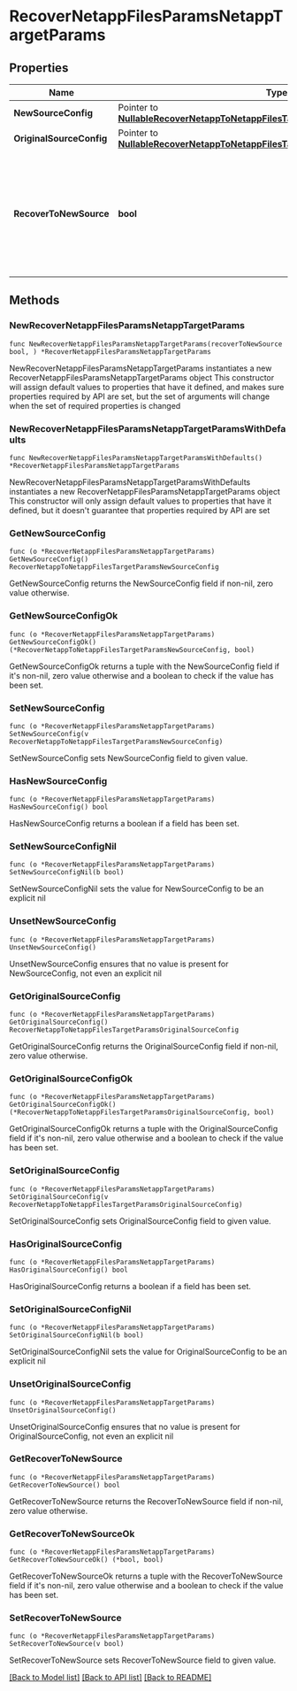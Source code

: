 # RecoverNetappFilesParamsNetappTargetParams

## Properties

Name | Type | Description | Notes
------------ | ------------- | ------------- | -------------
**NewSourceConfig** | Pointer to [**NullableRecoverNetappToNetappFilesTargetParamsNewSourceConfig**](RecoverNetappToNetappFilesTargetParamsNewSourceConfig.md) |  | [optional] 
**OriginalSourceConfig** | Pointer to [**NullableRecoverNetappToNetappFilesTargetParamsOriginalSourceConfig**](RecoverNetappToNetappFilesTargetParamsOriginalSourceConfig.md) |  | [optional] 
**RecoverToNewSource** | **bool** | Specifies the parameter whether the recovery should be performed to a new or the original Netapp target. | 

## Methods

### NewRecoverNetappFilesParamsNetappTargetParams

`func NewRecoverNetappFilesParamsNetappTargetParams(recoverToNewSource bool, ) *RecoverNetappFilesParamsNetappTargetParams`

NewRecoverNetappFilesParamsNetappTargetParams instantiates a new RecoverNetappFilesParamsNetappTargetParams object
This constructor will assign default values to properties that have it defined,
and makes sure properties required by API are set, but the set of arguments
will change when the set of required properties is changed

### NewRecoverNetappFilesParamsNetappTargetParamsWithDefaults

`func NewRecoverNetappFilesParamsNetappTargetParamsWithDefaults() *RecoverNetappFilesParamsNetappTargetParams`

NewRecoverNetappFilesParamsNetappTargetParamsWithDefaults instantiates a new RecoverNetappFilesParamsNetappTargetParams object
This constructor will only assign default values to properties that have it defined,
but it doesn't guarantee that properties required by API are set

### GetNewSourceConfig

`func (o *RecoverNetappFilesParamsNetappTargetParams) GetNewSourceConfig() RecoverNetappToNetappFilesTargetParamsNewSourceConfig`

GetNewSourceConfig returns the NewSourceConfig field if non-nil, zero value otherwise.

### GetNewSourceConfigOk

`func (o *RecoverNetappFilesParamsNetappTargetParams) GetNewSourceConfigOk() (*RecoverNetappToNetappFilesTargetParamsNewSourceConfig, bool)`

GetNewSourceConfigOk returns a tuple with the NewSourceConfig field if it's non-nil, zero value otherwise
and a boolean to check if the value has been set.

### SetNewSourceConfig

`func (o *RecoverNetappFilesParamsNetappTargetParams) SetNewSourceConfig(v RecoverNetappToNetappFilesTargetParamsNewSourceConfig)`

SetNewSourceConfig sets NewSourceConfig field to given value.

### HasNewSourceConfig

`func (o *RecoverNetappFilesParamsNetappTargetParams) HasNewSourceConfig() bool`

HasNewSourceConfig returns a boolean if a field has been set.

### SetNewSourceConfigNil

`func (o *RecoverNetappFilesParamsNetappTargetParams) SetNewSourceConfigNil(b bool)`

 SetNewSourceConfigNil sets the value for NewSourceConfig to be an explicit nil

### UnsetNewSourceConfig
`func (o *RecoverNetappFilesParamsNetappTargetParams) UnsetNewSourceConfig()`

UnsetNewSourceConfig ensures that no value is present for NewSourceConfig, not even an explicit nil
### GetOriginalSourceConfig

`func (o *RecoverNetappFilesParamsNetappTargetParams) GetOriginalSourceConfig() RecoverNetappToNetappFilesTargetParamsOriginalSourceConfig`

GetOriginalSourceConfig returns the OriginalSourceConfig field if non-nil, zero value otherwise.

### GetOriginalSourceConfigOk

`func (o *RecoverNetappFilesParamsNetappTargetParams) GetOriginalSourceConfigOk() (*RecoverNetappToNetappFilesTargetParamsOriginalSourceConfig, bool)`

GetOriginalSourceConfigOk returns a tuple with the OriginalSourceConfig field if it's non-nil, zero value otherwise
and a boolean to check if the value has been set.

### SetOriginalSourceConfig

`func (o *RecoverNetappFilesParamsNetappTargetParams) SetOriginalSourceConfig(v RecoverNetappToNetappFilesTargetParamsOriginalSourceConfig)`

SetOriginalSourceConfig sets OriginalSourceConfig field to given value.

### HasOriginalSourceConfig

`func (o *RecoverNetappFilesParamsNetappTargetParams) HasOriginalSourceConfig() bool`

HasOriginalSourceConfig returns a boolean if a field has been set.

### SetOriginalSourceConfigNil

`func (o *RecoverNetappFilesParamsNetappTargetParams) SetOriginalSourceConfigNil(b bool)`

 SetOriginalSourceConfigNil sets the value for OriginalSourceConfig to be an explicit nil

### UnsetOriginalSourceConfig
`func (o *RecoverNetappFilesParamsNetappTargetParams) UnsetOriginalSourceConfig()`

UnsetOriginalSourceConfig ensures that no value is present for OriginalSourceConfig, not even an explicit nil
### GetRecoverToNewSource

`func (o *RecoverNetappFilesParamsNetappTargetParams) GetRecoverToNewSource() bool`

GetRecoverToNewSource returns the RecoverToNewSource field if non-nil, zero value otherwise.

### GetRecoverToNewSourceOk

`func (o *RecoverNetappFilesParamsNetappTargetParams) GetRecoverToNewSourceOk() (*bool, bool)`

GetRecoverToNewSourceOk returns a tuple with the RecoverToNewSource field if it's non-nil, zero value otherwise
and a boolean to check if the value has been set.

### SetRecoverToNewSource

`func (o *RecoverNetappFilesParamsNetappTargetParams) SetRecoverToNewSource(v bool)`

SetRecoverToNewSource sets RecoverToNewSource field to given value.



[[Back to Model list]](../README.md#documentation-for-models) [[Back to API list]](../README.md#documentation-for-api-endpoints) [[Back to README]](../README.md)


